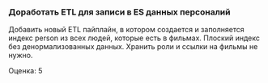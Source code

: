 ### Доработать ETL для записи в ES данных персоналий

Добавить новый ETL пайплайн, в котором создается и заполняется индекс person из всех людей, которые есть в фильмах. Плоский индекс без денормализованных данных. Хранить роли и ссылки на фильмы не нужно.

Оценка: 5
